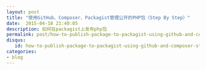```yaml
---
layout: post
title: "使用GitHub、Composer、Packagist管理公开的PHP包（Step By Step）"
date:  2015-04-18 21:40:05
description: 如何在packagist上发布php包
permalink: post/how-to-publish-package-to-packagist-using-github-and-composer-step-by-step
disqus:
   id: how-to-publish-package-to-packagist-using-github-and-composer-step-by-step
categories:
- blog
---
```

